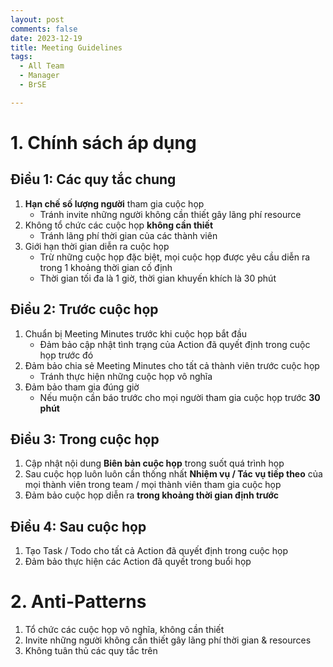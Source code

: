 ```yaml
---
layout: post
comments: false
date: 2023-12-19
title: Meeting Guidelines
tags:
  - All Team
  - Manager
  - BrSE

---
```


# 1. Chính sách áp dụng


## Điều 1: Các quy tắc chung

1. **Hạn chế số lượng người** tham gia cuộc họp
	- Tránh invite những người không cần thiết gây lãng phí resource
2. Không tổ chức các cuộc họp **không cần thiết**
	- Tránh lãng phí thời gian của các thành viên
3. Giới hạn thời gian diễn ra cuộc họp
	- Trừ những cuộc họp đặc biệt, mọi cuộc họp được yêu cầu diễn ra trong 1 khoảng thời gian cố định
	- Thời gian tối đa là 1 giờ, thời gian khuyến khích là 30 phút

## Điều 2: Trước cuộc họp

1. Chuẩn bị Meeting Minutes trước khi cuộc họp bắt đầu
	- Đảm bảo cập nhật tình trạng của Action đã quyết định trong cuộc họp trước đó
2. Đảm bảo chia sẻ Meeting Minutes cho tất cả thành viên trước cuộc họp
	- Tránh thực hiện những cuộc họp vô nghĩa
3. Đảm bảo tham gia đúng giờ
	- Nếu muộn cần báo trước cho mọi người tham gia cuộc họp trước **30 phút**

## Điều 3: Trong cuộc họp

1. Cập nhật nội dung **Biên bản cuộc họp** trong suốt quá trình họp
2. Sau cuộc họp luôn luôn cần thống nhất **Nhiệm vụ / Tác vụ tiếp theo** của mọi thành viên trong team / mọi thành viên tham gia cuộc họp
3. Đảm bảo cuộc họp diễn ra **trong khoảng thời gian định trước**

## Điều 4: Sau cuộc họp

1. Tạo Task / Todo cho tất cả Action đã quyết định trong cuộc họp
2. Đảm bảo thực hiện các Action đã quyết trong buổi họp

# 2. Anti-Patterns

1. Tổ chức các cuộc họp vô nghĩa, không cần thiết
2. Invite những người không cần thiết gây lãng phí thời gian & resources
3. Không tuân thủ các quy tắc trên
